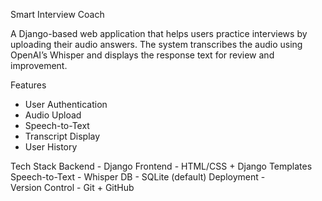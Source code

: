 Smart Interview Coach

A Django-based web application that helps users practice interviews by uploading their audio answers. The system transcribes the audio using OpenAI’s Whisper and displays the response text for review and improvement.

Features
- User Authentication
- Audio Upload
- Speech-to-Text
- Transcript Display
- User History

Tech Stack
 Backend         - Django 
 Frontend        - HTML/CSS + Django Templates 
 Speech-to-Text  - Whisper
 DB              - SQLite (default)
 Deployment      -                 
 Version Control - Git + GitHub 
  
